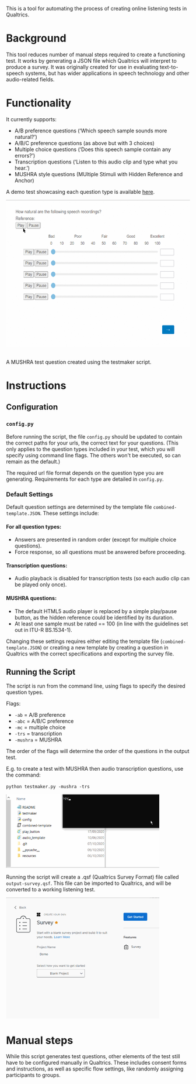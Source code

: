 This is a tool for automating the process of creating online listening tests in Qualtrics.

# Background
This tool reduces number of manual steps required to create a functioning test. It works by generating a JSON file which Qualtrics will interpret to  produce a survey. It was originally created for use in evaluating text-to-speech systems, but has wider applications in speech technology and other audio-related fields.

# Functionality

It currently supports:
- A/B preference questions (‘Which speech sample sounds more natural?’)
- A/B/C preference questions (as above but with 3 choices)
- Multiple choice questions (‘Does this speech sample contain any errors?’)
- Transcription questions (‘Listen to this audio clip and type what you hear.’)
- MUSHRA style questions (MUltiple Stimuli with Hidden Reference and Anchor)

A demo test showcasing each question type is available [here](https://edinburghinformatics.eu.qualtrics.com/jfe/form/SV_01EWlEINsQDssVD).

<img src="https://raw.githubusercontent.com/evelyndjwilliams/readme-gifs/main/finished-testmaker.gif" width="550" height="400">


<br>A MUSHRA test question created using the testmaker script.

# Instructions
## Configuration

### `config.py`
Before running the script, the file `config.py` should be updated to contain the correct paths for your urls, the correct text for your questions.
(This only applies to the question types included in your test, which you will specify using command line flags. The others won't be executed, so can remain as the default.)

The required url file format depends on the question type you are generating. Requirements for each type are detailed in `config.py`.

### Default Settings
Default question settings are determined by the template file `combined-template.JSON`. These settings include:

#### For all question types:
- Answers are presented in random order (except for multiple choice questions).
- Force response, so all questions must be answered before proceeding.

#### Transcription questions:
- Audio playback is disabled for transcription tests (so each audio clip can be played only once).

#### MUSHRA questions:
- The default HTML5 audio player is replaced by a simple play/pause button, as the hidden reference could be identified by its duration.
- At least one sample must be rated == 100 (in line with the guidelines set out in ITU-R BS.1534-1).

Changing these settings requires either editing the template file (`combined-template.JSON`) or creating a new template by creating a question in Qualtrics with the correct specifications and exporting the survey file.


## Running the Script

The script is run from the command line, using flags to specify the desired question types.

Flags:
- `-ab` = A/B preference
- `-abc` = A/B/C preference
- `-mc` = multiple choice
- `-trs` = transcription
- `-mushra` = MUSHRA

The order of the flags will determine the order of the questions in the output test.

E.g. to create a test with MUSHRA then audio transcription questions, use the command:

`python testmaker.py -mushra -trs`

<img src="https://raw.githubusercontent.com/evelyndjwilliams/readme-gifs/main/run-testmaker.gif" width="420" height="200">

<br>

Running the script will create a .qsf (Qualtrics Survey Format) file called `output-survey.qsf`.
This file can be imported to Qualtrics, and will be converted to a working listening test.

<img src="https://raw.githubusercontent.com/evelyndjwilliams/readme-gifs/main/import-testmaker.gif" width="420" height="330">



# Manual steps

While this script generates test questions, other elements of the test still have to be configured manually in Qualtrics. These includes consent forms and instructions, as well as specific flow settings, like randomly assigning participants to groups.
